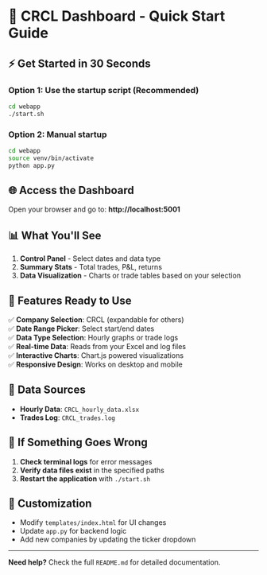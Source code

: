 # 🚀 CRCL Dashboard - Quick Start Guide

## ⚡ Get Started in 30 Seconds

### Option 1: Use the startup script (Recommended)
```bash
cd webapp
./start.sh
```

### Option 2: Manual startup
```bash
cd webapp
source venv/bin/activate
python app.py
```

## 🌐 Access the Dashboard
Open your browser and go to: **http://localhost:5001**

## 📊 What You'll See

1. **Control Panel** - Select dates and data type
2. **Summary Stats** - Total trades, P&L, returns
3. **Data Visualization** - Charts or trade tables based on your selection

## 🎯 Features Ready to Use

✅ **Company Selection**: CRCL (expandable for others)  
✅ **Date Range Picker**: Select start/end dates  
✅ **Data Type Selection**: Hourly graphs or trade logs  
✅ **Real-time Data**: Reads from your Excel and log files  
✅ **Interactive Charts**: Chart.js powered visualizations  
✅ **Responsive Design**: Works on desktop and mobile  

## 📁 Data Sources
- **Hourly Data**: `CRCL_hourly_data.xlsx`
- **Trades Log**: `CRCL_trades.log`

## 🔧 If Something Goes Wrong

1. **Check terminal logs** for error messages
2. **Verify data files exist** in the specified paths
3. **Restart the application** with `./start.sh`

## 🎨 Customization
- Modify `templates/index.html` for UI changes
- Update `app.py` for backend logic
- Add new companies by updating the ticker dropdown

---
**Need help?** Check the full `README.md` for detailed documentation.
